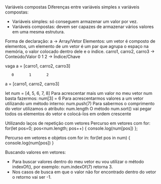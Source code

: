 Variáveis compostas
Diferenças entre variáveis simples x variáveis compostas:
- Variáveis simples: só conseguem armazenar um valor por vez.
- Variáveis compostas: devem ser capazes de armazenar vários valores em uma mesma estrutura.

Forma de declaração:
a -> Array/Vetor
Elementos: um vetor é composto de elementos, um elemento de um vetor é um par que agrupa o espaço na memória, o valor colocado dentro dele e o índice.
carro1, carro2, carro3 -> Conteúdo/Valor
0 1 2 -> Índice/Chave

vaga a = [carro1, carro2, carro3]

       0       1       2
a = [carro1, carro2, carro3]

let num = [4, 5, 6, 7, 8]
Para acrescentar mais um valor no meu vetor num basta fazermos: num[3] = 6
Para acrescentarmos valores a um vetor utilizando um método interno: num.push(7)
Para sabermos o comprimento do vetor utilizamos o atributo: num.length
O método num.sort() vai pegar todos os elementos do vetor e colocá-los em ordem crescente

Utilizando laços de repetição com vetores
Percurso em vetores com for:
for(let pos=0; pos<num.length; pos++) {
    console.log(num[pos])
};

Percurso em vetores e objetos com for in:
for(let pos in num) {
    console.log(num[pos])
}

Buscando valores em vetores:
- Para buscar valores dentro do meu vetor eu vou utilizar o método indexOf(), por exemplo: num.indexOf(7) retorna 3.
- Nos casos de busca em que o valor não for encontrado dentro do vetor o retorno vai ser -1.
